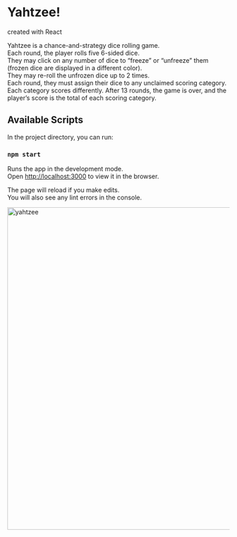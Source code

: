# Yahtzee!
created with React

Yahtzee is a chance-and-strategy dice rolling game. </br>
Each round, the player rolls five 6-sided dice. </br>
They may click on any number of dice to “freeze” or “unfreeze” them (frozen dice are displayed in a different color).</br>
They may re-roll the unfrozen dice up to 2 times. </br>
Each round, they must assign their dice to any unclaimed scoring category. Each category scores differently.
After 13 rounds, the game is over, and the player’s score is the total of each scoring category.

## Available Scripts

In the project directory, you can run:

### `npm start`

Runs the app in the development mode.\
Open [http://localhost:3000](http://localhost:3000) to view it in the browser.

The page will reload if you make edits.\
You will also see any lint errors in the console.



<img width="732" alt="yahtzee" src="https://user-images.githubusercontent.com/35004717/141480243-2b1f1907-e628-4bc0-ba91-bfa09b9111a0.png">
